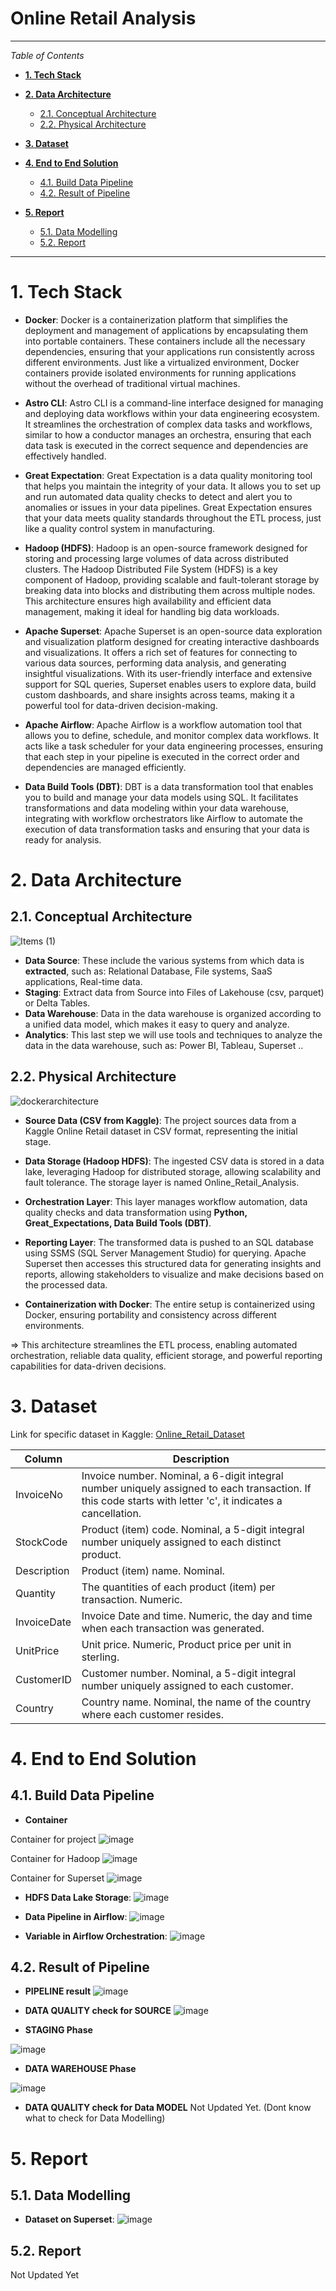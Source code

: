 # Online Retail Analysis

---

_Table of Contents_

- [**1. Tech Stack**](#1-tech-stack)

- [**2. Data Architecture**](#2-data-architecture)
  * [2.1. Conceptual Architecture](#21-conceptual-architecture)
  * [2.2. Physical Architecture](#22-physical-architecture)

- [**3. Dataset**](#3-dataset)

- [**4. End to End Solution**](#4-end-to-end-solution)
  * [4.1. Build Data Pipeline](#41-build-data-pipeline)
  * [4.2. Result of Pipeline](#42-result-of-pipeline)

- [**5. Report**](#5-report)
  * [5.1. Data Modelling](#51-data-modelling)
  * [5.2. Report](#52-report)

---


# **1. Tech Stack**

- **Docker**: Docker is a containerization platform that simplifies the deployment and management of applications by encapsulating them into portable containers. These containers include all the necessary dependencies, ensuring that your applications run consistently across different environments. Just like a virtualized environment, Docker containers provide isolated environments for running applications without the overhead of traditional virtual machines.

- **Astro CLI**: Astro CLI is a command-line interface designed for managing and deploying data workflows within your data engineering ecosystem. It streamlines the orchestration of complex data tasks and workflows, similar to how a conductor manages an orchestra, ensuring that each data task is executed in the correct sequence and dependencies are effectively handled.

- **Great Expectation**: Great Expectation is a data quality monitoring tool that helps you maintain the integrity of your data. It allows you to set up and run automated data quality checks to detect and alert you to anomalies or issues in your data pipelines. Great Expectation ensures that your data meets quality standards throughout the ETL process, just like a quality control system in manufacturing.

- **Hadoop (HDFS)**: Hadoop is an open-source framework designed for storing and processing large volumes of data across distributed clusters. The Hadoop Distributed File System (HDFS) is a key component of Hadoop, providing scalable and fault-tolerant storage by breaking data into blocks and distributing them across multiple nodes. This architecture ensures high availability and efficient data management, making it ideal for handling big data workloads.

- **Apache Superset**: Apache Superset is an open-source data exploration and visualization platform designed for creating interactive dashboards and visualizations. It offers a rich set of features for connecting to various data sources, performing data analysis, and generating insightful visualizations. With its user-friendly interface and extensive support for SQL queries, Superset enables users to explore data, build custom dashboards, and share insights across teams, making it a powerful tool for data-driven decision-making.

- **Apache Airflow**: Apache Airflow is a workflow automation tool that allows you to define, schedule, and monitor complex data workflows. It acts like a task scheduler for your data engineering processes, ensuring that each step in your pipeline is executed in the correct order and dependencies are managed efficiently.

- **Data Build Tools (DBT)**: DBT is a data transformation tool that enables you to build and manage your data models using SQL. It facilitates transformations and data modeling within your data warehouse, integrating with workflow orchestrators like Airflow to automate the execution of data transformation tasks and ensuring that your data is ready for analysis.


# **2. Data Architecture**

## 2.1. Conceptual Architecture
![Items (1)](https://github.com/thanhphat2609/Global_Super_Store/assets/84914537/600e237e-01d7-4c09-891c-1551acfbc45e)

- **Data Source**: These include the various systems from which data is **extracted**, such as: Relational Database, File systems, SaaS applications, Real-time data.
- **Staging**: Extract data from Source into Files of Lakehouse (csv, parquet) or Delta Tables.
- **Data Warehouse**: Data in the data warehouse is organized according to a unified data model, which makes it easy to query and analyze.
- **Analytics**: This last step we will use tools and techniques to analyze the data in the data warehouse, such as: Power BI, Tableau, Superset ..

## 2.2. Physical Architecture
![dockerarchitecture](https://github.com/user-attachments/assets/ccfe5173-93e4-4049-9391-d2e6e1aa13f5)

- **Source Data (CSV from Kaggle)**: The project sources data from a Kaggle Online Retail dataset in CSV format, representing the initial stage.

- **Data Storage (Hadoop HDFS)**: The ingested CSV data is stored in a data lake, leveraging Hadoop for distributed storage, allowing scalability and fault tolerance. The storage layer is named Online_Retail_Analysis.

- **Orchestration Layer**: This layer manages workflow automation, data quality checks and data transformation using **Python, Great_Expectations, Data Build Tools (DBT)**.

- **Reporting Layer**: The transformed data is pushed to an SQL database using SSMS (SQL Server Management Studio) for querying. Apache Superset then accesses this structured data for generating insights and reports, allowing stakeholders to visualize and make decisions based on the processed data.

- **Containerization with Docker**: The entire setup is containerized using Docker, ensuring portability and consistency across different environments.

=> This architecture streamlines the ETL process, enabling automated orchestration, reliable data quality, efficient storage, and powerful reporting capabilities for data-driven decisions.

# **3. Dataset**

Link for specific dataset in Kaggle: [Online_Retail_Dataset](https://www.kaggle.com/datasets/tunguz/online-retail)

| Column        | Description                                                                                                   |
|---------------|---------------------------------------------------------------------------------------------------------------|
| InvoiceNo     | Invoice number. Nominal, a 6-digit integral number uniquely assigned to each transaction. If this code starts with letter 'c', it indicates a cancellation. |
| StockCode     | Product (item) code. Nominal, a 5-digit integral number uniquely assigned to each distinct product.         |
| Description   | Product (item) name. Nominal.                                                                                 |
| Quantity      | The quantities of each product (item) per transaction. Numeric.                                               |
| InvoiceDate   | Invoice Date and time. Numeric, the day and time when each transaction was generated.                        |
| UnitPrice     | Unit price. Numeric, Product price per unit in sterling.                                                       |
| CustomerID    | Customer number. Nominal, a 5-digit integral number uniquely assigned to each customer.                      |
| Country       | Country name. Nominal, the name of the country where each customer resides.                                  |


# **4. End to End Solution**

## 4.1. Build Data Pipeline

- **Container**

Container for project
![image](https://github.com/user-attachments/assets/f0628e01-2eaa-4272-a358-ca52ebb870f5)

Container for Hadoop
![image](https://github.com/user-attachments/assets/e216fb04-0aa4-44a7-8dc2-ccf695b3b5e0)

Container for Superset
![image](https://github.com/user-attachments/assets/7c9c1338-3e68-4b08-bc0d-8ed1adaf5141)

- **HDFS Data Lake Storage**:
![image](https://github.com/user-attachments/assets/cec9ece6-abc0-411a-bff4-945905314aae)

- **Data Pipeline in Airflow**:
![image](https://github.com/user-attachments/assets/fbebbdff-d437-4b05-b10b-59060a4b2692)

- **Variable in Airflow Orchestration**:
![image](https://github.com/user-attachments/assets/8f08347e-f416-4a10-84fd-0aa030994e2f)

## 4.2. Result of Pipeline

- **PIPELINE result**
![image](https://github.com/user-attachments/assets/30275f4d-0979-4978-9e40-97946700ecee)

- **DATA QUALITY check for SOURCE**
![image](https://github.com/user-attachments/assets/9cd81b62-aa6f-4886-8eb8-bfed05144ee5)

- **STAGING Phase**

![image](https://github.com/user-attachments/assets/6ce6f301-3c71-4aa4-807e-3d2199b2a386)

- **DATA WAREHOUSE Phase**

![image](https://github.com/user-attachments/assets/0088105c-0431-48ae-9cfc-63c8dad9d1d6)

- **DATA QUALITY check for Data MODEL**
Not Updated Yet. (Dont know what to check for Data Modelling)

# **5. Report**

## 5.1. Data Modelling

- **Dataset on Superset**:
![image](https://github.com/user-attachments/assets/04036de9-693b-4503-89df-e74cef787b09)

## 5.2. Report

Not Updated Yet
